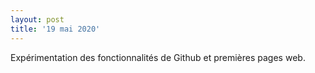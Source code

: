 ```yaml
---
layout: post
title: '19 mai 2020'
---
```

Expérimentation des fonctionnalités de Github et premières pages web.
